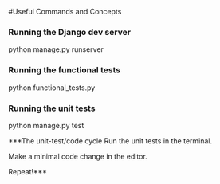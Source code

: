 #Useful Commands and Concepts
### Running the Django dev server
python manage.py runserver

### Running the functional tests
python functional_tests.py

### Running the unit tests
python manage.py test


***The unit-test/code cycle
Run the unit tests in the terminal.

Make a minimal code change in the editor.

Repeat!***
